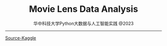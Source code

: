 <h1 align = 'center'>Movie Lens Data Analysis</h1>
<p align = 'center'>华中科技大学Python大数据与人工智能实践 @2023</p>

---
[Source-Kaggle](https://www.kaggle.com/datasets/aigamer/movie-lens-dataset/data?select=movies.csv)